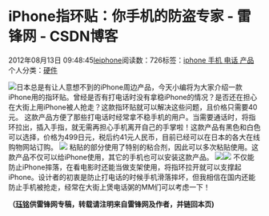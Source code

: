 
# iPhone指环贴：你手机的防盗专家 - 雷锋网 - CSDN博客


2012年08月13日 09:48:45[leiphone](https://me.csdn.net/leiphone)阅读数：726标签：[iphone																](https://so.csdn.net/so/search/s.do?q=iphone&t=blog)[手机																](https://so.csdn.net/so/search/s.do?q=手机&t=blog)[电话																](https://so.csdn.net/so/search/s.do?q=电话&t=blog)[产品																](https://so.csdn.net/so/search/s.do?q=产品&t=blog)[
							](https://so.csdn.net/so/search/s.do?q=电话&t=blog)[
																					](https://so.csdn.net/so/search/s.do?q=手机&t=blog)个人分类：[硬件																](https://blog.csdn.net/leiphone/article/category/877730)
[
																								](https://so.csdn.net/so/search/s.do?q=手机&t=blog)
[
				](https://so.csdn.net/so/search/s.do?q=iphone&t=blog)
[
			](https://so.csdn.net/so/search/s.do?q=iphone&t=blog)

![](http://www.leiphone.com/wp-content/uploads/2012/08/image1-150x150.jpg)日本总是有让人意想不到的iPhone周边产品，今天小编将为大家介绍一款iPhone用的指环贴。曾经是否有打电话时没有拿稳iPhone的情况？是否还在担心在大街上用iPhone被人抢走？这款指环贴就可以解决这些问题，且价格只需要40元。
这款产品方便了那些打电话时经常拿不稳手机的用户。当需要通话时，将指环拉出，插入手指，就无需再担心手机离开自己的手掌啦！这款产品有黑色和白色可以选择，价格为499日元，税后约41元人民币，目前已经可以在日本的各大在线购物网站订购。
![](http://www.leiphone.com/wp-content/uploads/2012/08/mt2012072503-0-460x460.jpg)
粘贴的部分使用了特别的粘合剂，因此可以多次粘贴使用。这款产品不仅可以给iPhone使用，其它的手机也可以安装这款产品。
![](http://www.leiphone.com/wp-content/uploads/2012/08/image-1.jpg)![](http://www.leiphone.com/wp-content/uploads/2012/08/image-2.jpg)
不仅能防止iPhone摔落，在看电影时还能当做支架使用，将指环拉开就可以支撑起iPhone。设计者的初衷是防止打电话的时候手机滑落摔坏，但我相信在国内还能防止手机被抢走，经常在大街上煲电话粥的MM们可以考虑一下！

**（****[珏铭](http://www.leiphone.com/author/%E7%8F%8F%E9%93%AD)****供****雷锋网****专稿，转载请注明来自雷锋网及作者，并链回本页)**

